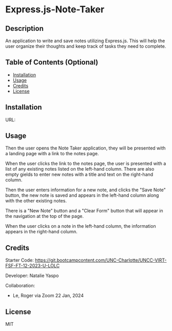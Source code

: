 # Express.js-Note-Taker

## Description

An application to write and save notes utilizing Express.js.
This will help the user organize their thoughts and keep track of tasks they need to complete.

## Table of Contents (Optional)

- [Installation](#installation)
- [Usage](#usage)
- [Credits](#credits)
- [License](#license)

## Installation

URL: 

## Usage

Then the user opens the Note Taker application, they will be presented with a landing page with a link to the notes page.

When the user clicks the link to the notes page, the user is presented with a list of any existing notes listed on the left-hand column.  There are also empty gields to enter new notes with a title and text on the right-hand column.

Then the user enters information for a new note, and clicks the "Save Note" button, the new note is saved and appears in the left-hand column along with the other existing notes.

There is a "New Note" button and a "Clear Form" button that will appear in the navigation at the top of the page.

When the user clicks on a note in the left-hand column, the information appears in the right-hand column.

## Credits

Starter Code: https://git.bootcampcontent.com/UNC-Charlotte/UNCC-VIRT-FSF-FT-12-2023-U-LOLC 

Developer: Natalie Yaspo

Collaboration:
- Le, Roger via Zoom 22 Jan, 2024

## License

MIT
